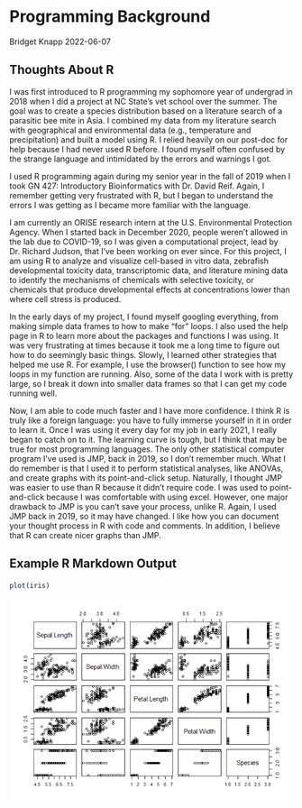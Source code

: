 Programming Background
================
Bridget Knapp
2022-06-07

## Thoughts About R

I was first introduced to R programming my sophomore year of undergrad
in 2018 when I did a project at NC State’s vet school over the summer.
The goal was to create a species distribution based on a literature
search of a parasitic bee mite in Asia. I combined my data from my
literature search with geographical and environmental data (e.g.,
temperature and precipitation) and built a model using R. I relied
heavily on our post-doc for help because I had never used R before. I
found myself often confused by the strange language and intimidated by
the errors and warnings I got.

I used R programming again during my senior year in the fall of 2019
when I took GN 427: Introductory Bioinformatics with Dr. David Reif.
Again, I remember getting very frustrated with R, but I began to
understand the errors I was getting as I became more familiar with the
language.

I am currently an ORISE research intern at the U.S. Environmental
Protection Agency. When I started back in December 2020, people weren’t
allowed in the lab due to COVID-19, so I was given a computational
project, lead by Dr. Richard Judson, that I’ve been working on ever
since. For this project, I am using R to analyze and visualize
cell-based in vitro data, zebrafish developmental toxicity data,
transcriptomic data, and literature mining data to identify the
mechanisms of chemicals with selective toxicity, or chemicals that
produce developmental effects at concentrations lower than where cell
stress is produced.

In the early days of my project, I found myself googling everything,
from making simple data frames to how to make “for” loops. I also used
the help page in R to learn more about the packages and functions I was
using. It was very frustrating at times because it took me a long time
to figure out how to do seemingly basic things. Slowly, I learned other
strategies that helped me use R. For example, I use the browser()
function to see how my loops in my function are running. Also, some of
the data I work with is pretty large, so I break it down into smaller
data frames so that I can get my code running well.

Now, I am able to code much faster and I have more confidence. I think R
is truly like a foreign language: you have to fully immerse yourself in
it in order to learn it. Once I was using it every day for my job in
early 2021, I really began to catch on to it. The learning curve is
tough, but I think that may be true for most programming languages. The
only other statistical computer program I’ve used is JMP, back in 2019,
so I don’t remember much. What I do remember is that I used it to
perform statistical analyses, like ANOVAs, and create graphs with its
point-and-click setup. Naturally, I thought JMP was easier to use than R
because it didn’t require code. I was used to point-and-click because I
was comfortable with using excel. However, one major drawback to JMP is
you can’t save your process, unlike R. Again, I used JMP back in 2019,
so it may have changed. I like how you can document your thought process
in R with code and comments. In addition, I believe that R can create
nicer graphs than JMP.

## Example R Markdown Output

``` r
plot(iris)
```

![](2022-06-7-Rmd-post_files/figure-gfm/example-1.png)<!-- -->
